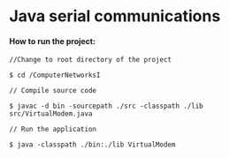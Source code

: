 # Java serial communications

#### How to run the project:

`//Change to root directory of the project`

`$ cd /ComputerNetworksI`

`// Compile source code`

`$ javac -d bin -sourcepath ./src -classpath ./lib src/VirtualModem.java`

`// Run the application`

`$ java -classpath ./bin:./lib VirtualModem`

